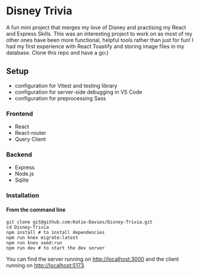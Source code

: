 # Disney Trivia 

A fun mini project that merges my love of Disney and practising my React and Express Skills. This was an interesting project to work on as most of my other ones have been more functional, helpful tools rather than just for fun! 
I had my first experience with React Toastify and storing image files in my database. 
Clone this repo and have a go:)


## Setup

* configuration for Vitest and testing library
* configuration for server-side debugging in VS Code
* configuration for preprocessing Sass
  
### Frontend
 * React
 * React-router
 * Query Client
   
### Backend 
* Express
* Node.js
* Sqlite

### Installation
#### **From the command line**

```
git clone git@github.com:Katie-Davies/Disney-Trivia.git
cd Disney-Trivia
npm install # to install dependencies
npm run knex migrate:latest
npm run knex seed:run
npm run dev # to start the dev server
```

You can find the server running on [http://localhost:3000](http://localhost:3000) and the client running on [http://localhost:5173](http://localhost:5173).

